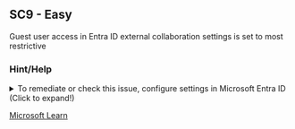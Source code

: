 ## SC9 - Easy

Guest user access in Entra ID external collaboration settings is set to most restrictive

### Hint/Help

<details>
  <summary>To remediate or check this issue, configure settings in Microsoft Entra ID (Click to expand!)</summary>
  **Microsoft Entra ID** → **External Identities** → **External collaboration settings** → Set _"Guest user access"_ to **"Guest user access is restricted to properties and memberships of their own directory objects."**:
  Verify that the most restrictive option is selected.
</details>

[Microsoft Learn](https://learn.microsoft.com/en-us/entra/identity/users/users-restrict-guest-permissions)

